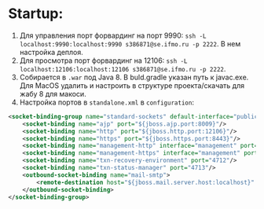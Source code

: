 # Startup:
1. Для управления порт форвардинг на порт 9990: `ssh -L localhost:9990:localhost:9990 s386871@se.ifmo.ru -p 2222`. В нем настройка деплоя.
2. Для просмотра порт форвардинг на 12106: `ssh -L localhost:12106:localhost:12106 s386871@se.ifmo.ru -p 2222`.
3. Собирается в `.war` под Java 8. В buld.gradle указан путь к javac.exe. Для MacOS удалить и настроить в структуре проекта/скачать для жабу 8 для макоси. 
4. Настройка портов в `standalone.xml` в `configuration`:
```xml
<socket-binding-group name="standard-sockets" default-interface="public" port-offset="${jboss.socket.binding.port-offset:0}">
    <socket-binding name="ajp" port="${jboss.ajp.port:8009}"/>
    <socket-binding name="http" port="${jboss.http.port:12106}"/>
    <socket-binding name="https" port="${jboss.https.port:8443}"/>
    <socket-binding name="management-http" interface="management" port="${jboss.management.http.port:9990}"/>
    <socket-binding name="management-https" interface="management" port="${jboss.management.https.port:9993}"/>
    <socket-binding name="txn-recovery-environment" port="4712"/>
    <socket-binding name="txn-status-manager" port="4713"/>
    <outbound-socket-binding name="mail-smtp">
        <remote-destination host="${jboss.mail.server.host:localhost}" port="${jboss.mail.server.port:25}"/>
    </outbound-socket-binding>
</socket-binding-group>
```
